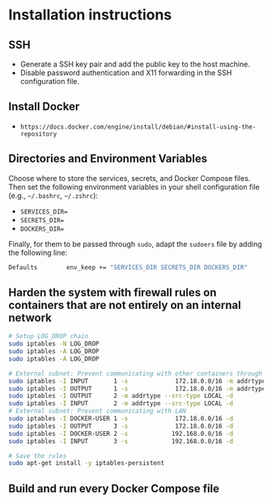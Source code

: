 # Installation instructions

## SSH

- Generate a SSH key pair and add the public key to the host machine.
- Disable password authentication and X11 forwarding in the SSH configuration file.

## Install Docker

- `https://docs.docker.com/engine/install/debian/#install-using-the-repository`

## Directories and Environment Variables

Choose where to store the services, secrets, and Docker Compose files. Then set the following environment variables in your shell configuration file (e.g., `~/.bashrc`, `~/.zshrc`):

- `SERVICES_DIR=`
- `SECRETS_DIR=`
- `DOCKERS_DIR=`

Finally, for them to be passed through `sudo`, adapt the `sudoers` file by adding the following line:

```bash
Defaults        env_keep += "SERVICES_DIR SECRETS_DIR DOCKERS_DIR"
```

## Harden the system with firewall rules on containers that are not entirely on an internal network

```bash
# Setup LOG_DROP chain
sudo iptables -N LOG_DROP
sudo iptables -A LOG_DROP                                                              -j LOG --log-prefix "DROP: "
sudo iptables -A LOG_DROP                                                              -j DROP

# External subnet: Prevent communicating with other containers through any local IP
sudo iptables -I INPUT       1 -s             172.18.0.0/16 -m addrtype --dst-type LOCAL -j LOG_DROP
sudo iptables -I OUTPUT      1 -s             172.18.0.0/16 -m addrtype --dst-type LOCAL -j LOG_DROP
sudo iptables -I OUTPUT      2 -m addrtype --src-type LOCAL -d             172.18.0.0/16 -j LOG_DROP
sudo iptables -I INPUT       2 -m addrtype --src-type LOCAL -d             172.18.0.0/16 -j LOG_DROP
# External subnet: Prevent communicating with LAN
sudo iptables -I DOCKER-USER 1 -s             172.18.0.0/16 -d            192.168.0.0/16 -j LOG_DROP
sudo iptables -I OUTPUT      3 -s             172.18.0.0/16 -d            192.168.0.0/16 -j LOG_DROP
sudo iptables -I DOCKER-USER 2 -s            192.168.0.0/16 -d             172.18.0.0/16 -j LOG_DROP
sudo iptables -I INPUT       3 -s            192.168.0.0/16 -d             172.18.0.0/16 -j LOG_DROP

# Save the rules
sudo apt-get install -y iptables-persistent
```

## Build and run every Docker Compose file
